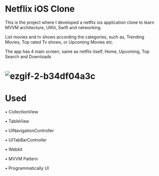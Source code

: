 # Netflix iOS Clone
This is the project where I developed a netflix ios application clone to learn MVVM architecture, UIKit, Swift and networking.

List movies and tv shows according the categories, such as, Trending Movies, Top rated Tv shows, or Upcoming Movies etc.

The app has 4 main screen, same as netflix itself, Home, Upcoming, Top Search and Downloads



# ![ezgif-2-b34df04a3c](https://user-images.githubusercontent.com/75534004/222251808-f2b7cf09-1e26-49fa-8e9a-e04bb8c52dbb.gif)

# Used
• CollectionView

• TableView

• UINavigationController

• UITabBarController

• Webkit

• MVVM Pattern

• Programmatically UI





